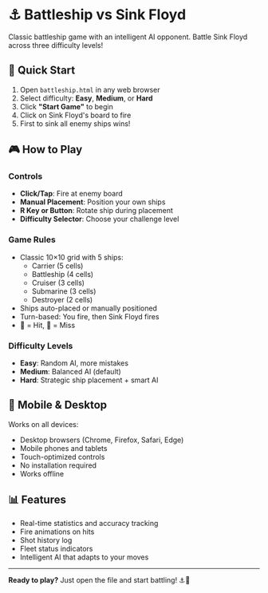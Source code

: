 # ⚓ Battleship vs Sink Floyd

Classic battleship game with an intelligent AI opponent. Battle Sink Floyd across three difficulty levels!

## 🚀 Quick Start

1. Open `battleship.html` in any web browser
2. Select difficulty: **Easy**, **Medium**, or **Hard**
3. Click **"Start Game"** to begin
4. Click on Sink Floyd's board to fire
5. First to sink all enemy ships wins!

## 🎮 How to Play

### Controls
- **Click/Tap**: Fire at enemy board
- **Manual Placement**: Position your own ships
- **R Key or Button**: Rotate ship during placement
- **Difficulty Selector**: Choose your challenge level

### Game Rules
- Classic 10×10 grid with 5 ships:
  - Carrier (5 cells)
  - Battleship (4 cells)
  - Cruiser (3 cells)
  - Submarine (3 cells)
  - Destroyer (2 cells)
- Ships auto-placed or manually positioned
- Turn-based: You fire, then Sink Floyd fires
- 🚢 = Hit, 🌊 = Miss

### Difficulty Levels
- **Easy**: Random AI, more mistakes
- **Medium**: Balanced AI (default)
- **Hard**: Strategic ship placement + smart AI

## 📱 Mobile & Desktop

Works on all devices:
- Desktop browsers (Chrome, Firefox, Safari, Edge)
- Mobile phones and tablets
- Touch-optimized controls
- No installation required
- Works offline

## 📊 Features

- Real-time statistics and accuracy tracking
- Fire animations on hits
- Shot history log
- Fleet status indicators
- Intelligent AI that adapts to your moves

---

**Ready to play?** Just open the file and start battling! ⚓🚢
